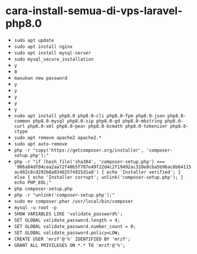 # cara-install-semua-di-vps-laravel-php8.0

- `sudo apt update`
- `sudo apt install nginx`
- `sudo apt install mysql-server`
- `sudo mysql_secure_installation`
- `y`
- `0`
- `masukan new password`
- `y`
- `y`
- `y`
- `y`
- `y`
- `sudo apt install php8.0 php8.0-cli php8.0-fpm php8.0-json php8.0-common php8.0-mysql php8.0-zip php8.0-gd php8.0-mbstring php8.0-curl php8.0-xml php8.0-pear php8.0-bcmath php8.0-tokenizer php8.0-ctype`
- `sudo apt remove apache2 apache2.*`
- `sudo apt auto-remove`
- `php -r "copy('https://getcomposer.org/installer', 'composer-setup.php');"`
- `php -r "if (hash_file('sha384', 'composer-setup.php') === '906a84df04cea2aa72f40b5f787e49f22d4c2f19492ac310e8cba5b96ac8b64115ac402c8cd292b8a03482574915d1a8') { echo 'Installer verified'; } else { echo 'Installer corrupt'; unlink('composer-setup.php'); } echo PHP_EOL;"`
- `php composer-setup.php`
- `php -r "unlink('composer-setup.php');"`
- `sudo mv composer.phar /usr/local/bin/composer`
- `mysql -u root -p`
- `SHOW VARIABLES LIKE 'validate_password%';`
- `SET GLOBAL validate_password.length = 4;`
- `SET GLOBAL validate_password.number_count = 0;`
- `SET GLOBAL validate_password.policy=LOW;`
- `CREATE USER 'mrzf'@'%' IDENTIFIED BY 'mrzf';`
- `GRANT ALL PRIVILEGES ON *.* TO 'mrzf'@'%';`
